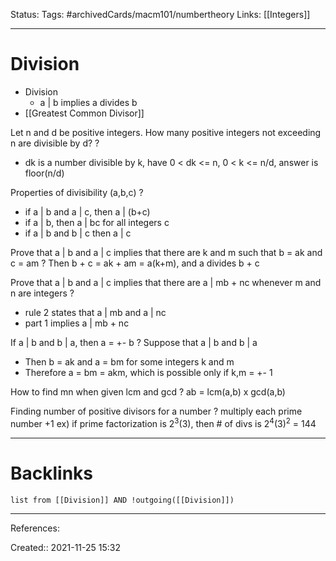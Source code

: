Status: 
Tags: #archivedCards/macm101/numbertheory 
Links: [[Integers]]
___
# Division
- Division
	- a | b implies a divides b
- [[Greatest Common Divisor]]

Let n and d be positive integers. How many positive integers not exceeding n are divisible by d?
?
- dk is a number divisible by k, have 0 < dk <= n, 0 < k <= n/d, answer is floor(n/d)
<!--SR:!2021-12-10,1,130-->

Properties of divisibility (a,b,c)
?
- if a | b and a | c, then a | (b+c)
- if a | b, then a | bc for all integers c
- if a | b and b | c then a | c
<!--SR:!2021-12-10,1,148-->

Prove that a | b and a | c implies that there are k and m such that b = ak and c = am
?
Then b + c = ak + am = a(k+m), and a divides b + c
<!--SR:!2021-12-10,1,130-->

Prove that a | b and a | c implies that there are a | mb + nc whenever m and n are integers
?
- rule 2 states that a | mb and a | nc
- part 1 implies a | mb + nc
<!--SR:!2021-12-11,2,150-->

If a | b and  b | a, then a = +- b
?
Suppose that a | b and b | a
- Then b = ak and a = bm for some integers k and m
- Therefore a = bm = akm, which is possible only if k,m = +- 1
<!--SR:!2021-12-10,2,130-->

How to find mn when given lcm and gcd
?
ab = lcm(a,b) x gcd(a,b)
<!--SR:!2021-12-10,2,131-->

Finding number of positive divisors for a number
?
multiply each prime number +1
ex) if prime factorization is $2^3(3)$, then # of divs is $2^4(3)^2$ = 144
<!--SR:!2021-12-10,2,131-->

___
# Backlinks
```dataview
list from [[Division]] AND !outgoing([[Division]])
```
___
References:

Created:: 2021-11-25 15:32
